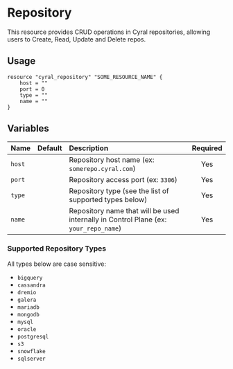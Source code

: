 # Repository

This resource provides CRUD operations in Cyral repositories, allowing users to Create, Read, Update and Delete repos.

## Usage

```hcl
resource "cyral_repository" "SOME_RESOURCE_NAME" {
    host = ""
    port = 0
    type = ""
    name = ""
}
```

## Variables

|  Name         |  Default  |  Description                                                                         | Required |
|:--------------|:---------:|:-------------------------------------------------------------------------------------|:--------:|
| `host`        |           | Repository host name (ex: `somerepo.cyral.com`)                                      | Yes      |
| `port`        |           | Repository access port (ex: `3306`)                                                  | Yes      |
| `type`        |           | Repository type (see the list of supported types below)                              | Yes      |
| `name`        |           | Repository name that will be used internally in Control Plane (ex: `your_repo_name`) | Yes      |

### Supported Repository Types

All types below are case sensitive:

- `bigquery`
- `cassandra`
- `dremio`
- `galera`
- `mariadb`
- `mongodb`
- `mysql`
- `oracle`
- `postgresql`
- `s3`
- `snowflake`
- `sqlserver`
